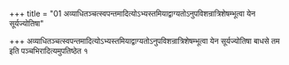 +++
title = "01 अव्याधितञ्चत्स्वपन्तमादित्योऽभ्यस्तमियाद्वाग्यतोऽनुपविशन्रात्रिशेषम्भूत्वा येन सूर्यज्योतिषा"

+++
अव्याधितञ्चत्स्वपन्तमादित्योऽभ्यस्तमियाद्वाग्यतोऽनुपविशन्रात्रिशेषम्भूत्वा येन सूर्यज्योतिषा बाधसे तम इति पञ्चभिरादित्यमुपतिष्ठेत १